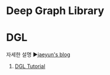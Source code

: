 # Deep Graph Library

DGL
======================
자세한 설명
▶[jaeyun's blog](https://blog.naver.com/jaeyoon_95)


1. [DGL Tutorial](https://blog.naver.com/jaeyoon_95/221794817888)